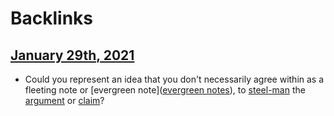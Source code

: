 
# Backlinks
## [January 29th, 2021](<January 29th, 2021.md>)
- Could you represent an idea that you don't necessarily agree within as a fleeting note or [evergreen note]([evergreen notes](<evergreen notes.md>)), to [steel-man](<steel-man.md>) the [argument](<argument.md>) or [claim](<claim.md>)?

